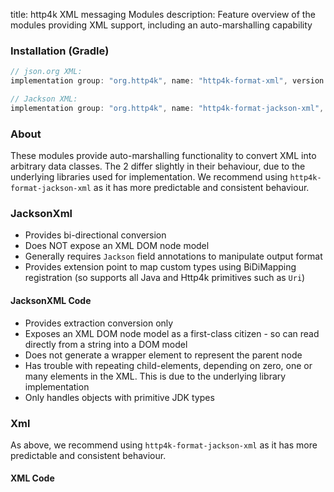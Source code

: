 title: http4k XML messaging Modules
description: Feature overview of the modules providing XML support, including an auto-marshalling capability

### Installation (Gradle)

```groovy
// json.org XML:
implementation group: "org.http4k", name: "http4k-format-xml", version: "4.19.1.0"

// Jackson XML:
implementation group: "org.http4k", name: "http4k-format-jackson-xml", version: "4.19.1.0"
```

### About
These modules provide auto-marshalling functionality to convert XML into arbitrary data classes. The 2 differ slightly in their behaviour, due to the underlying libraries used for implementation. We recommend using `http4k-format-jackson-xml` as it has more predictable and consistent behaviour.

### JacksonXml
- Provides bi-directional conversion
- Does NOT expose an XML DOM node model
- Generally requires `Jackson` field annotations to manipulate output format
- Provides extension point to map custom types using BiDiMapping registration (so supports all Java and Http4k primitives such as `Uri`)

#### JacksonXML Code [<img class="octocat"/>](https://github.com/http4k/http4k/blob/master/src/docs/guide/reference/xml/jacksonAutoXml.kt)
- Provides extraction conversion only
- Exposes an XML DOM node model as a first-class citizen - so can read directly from a string into a DOM model
- Does not generate a wrapper element to represent the parent node
- Has trouble with repeating child-elements, depending on zero, one or many elements in the XML. This is due to the underlying library implementation
- Only handles objects with primitive JDK types

<script src="https://gist-it.appspot.com/https://github.com/http4k/http4k/blob/master/src/docs/guide/reference/xml/jacksonAutoXml.kt"></script>

### Xml
As above, we recommend using `http4k-format-jackson-xml` as it has more predictable and consistent behaviour.
 
#### XML Code [<img class="octocat"/>](https://github.com/http4k/http4k/blob/master/src/docs/guide/reference/xml/autoXml.kt)

<script src="https://gist-it.appspot.com/https://github.com/http4k/http4k/blob/master/src/docs/guide/reference/xml/autoXml.kt"></script>
